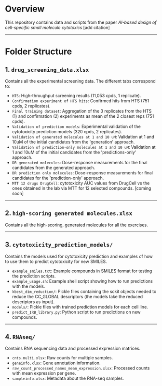 # Overview

This repository contains data and scripts from the paper *AI-based design of cell-specific small molecule cytotoxics* [add citation]

---

# Folder Structure

## 1. `drug_screening_data.xlsx`

Contains all the experimental screening data. The different tabs correspond to:

- `HTS`: High-throughput screening results (11,053 cpds, 1 replicate).
- `Confirmation experiment of HTS hits`: Confirmed hits from HTS (751 cpds, 2 replicates).
- `Final training dataset`: Aggregation of the 3 replicates from the HTS (1) and confirmation (2) experiments as mean of the 2 closest reps (751 cpds).
- `Validation of prediction models`: Experimental validation of the cytotoxicity prediction models (320 cpds, 2 replicates).
- `Validation of generated molecules at 1 and 10 uM`: Validation at 1 and 10uM of the initial candidates from the 'generation' approach.
- `Validation of prediction-only molecules at 1 and 10 uM`: Validation at 1 and 10uM of the initial candidates from the 'predictions-only' approach.
- `DR generated molecules`: Dose-response measurements for the final candidates from the generated approach.
- `DR prediction only molecules`: Dose-response measurements for final candidates for the 'prediction-only' approach.
- `MTT 12 drugs DrugCell`: cytotoxicity AUC values from DrugCell vs the ones obtained in the lab via MTT for 12 selected compounds. [coming soon]

---

## 2. `high-scoring generated molecules.xlsx`

Contains all the high-scoring, generated molecules for all the exercises.

---

## 3. `cytotoxicity_prediction_models/`

Contains the models used for cytotoxicity prediction and examples of how to use them to predict cytotoxicity for new SMILES.

- `example_smiles.txt`: Example compounds in SMILES format for testing the prediction scripts.
- `example_usage.sh`: Example shell script showing how to run predictions with the models.
- `kbest_dim_reduction/`: Pickle files containing the sckit objects needed to reduce the CC_GLOBAL descriptors (the models take the reduced descriptors as input).
- `models/`: Pickle files with trained prediction models for each cell line.
- `predict_IRB_library.py`: Python script to run predictions on new compounds.

---

## 4. `RNAseq/`

Contains RNA sequencing data and processed expression matrices.

- `cnts.multi.xlsx`: Raw counts for multiple samples.
- `geneinfo.xlsx`: Gene annotation information.
- `raw_count_processed_names_mean_expression.xlsx`: Processed counts with mean expression per gene.
- `sampleinfo.xlsx`: Metadata about the RNA-seq samples.
